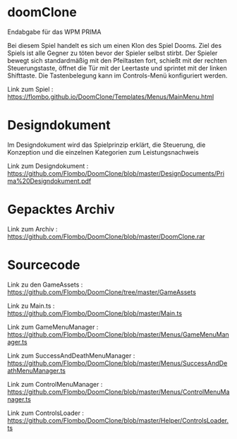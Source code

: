 # doomClone
Endabgabe für das WPM PRIMA

Bei diesem Spiel handelt es sich um einen Klon des Spiel Dooms.
Ziel des Spiels ist alle Gegner zu töten bevor der Spieler selbst stirbt.
Der Spieler bewegt sich standardmäßig mit den Pfeiltasten fort, schießt mit der rechten Steuerungstaste,
öffnet die Tür mit der Leertaste und sprintet mit der linken Shifttaste. Die Tastenbelegung kann im Controls-Menü
konfiguriert werden.

Link zum Spiel : https://flombo.github.io/DoomClone/Templates/Menus/MainMenu.html

# Designdokument

Im Designdokument wird das Spielprinzip erklärt, die Steuerung, die Konzeption und die einzelnen Kategorien zum Leistungsnachweis

Link zum Designdokument : https://github.com/Flombo/DoomClone/blob/master/DesignDocuments/Prima%20Designdokument.pdf

# Gepacktes Archiv

Link zum Archiv : https://github.com/Flombo/DoomClone/blob/master/DoomClone.rar

# Sourcecode
  
Link zu den GameAssets : https://github.com/Flombo/DoomClone/tree/master/GameAssets
  
Link zu Main.ts : https://github.com/Flombo/DoomClone/blob/master/Main.ts
  
Link zum GameMenuManager : https://github.com/Flombo/DoomClone/blob/master/Menus/GameMenuManager.ts
  
Link zum SuccessAndDeathMenuManager : https://github.com/Flombo/DoomClone/blob/master/Menus/SuccessAndDeathMenuManager.ts
  
Link zum ControlMenuManager : https://github.com/Flombo/DoomClone/blob/master/Menus/ControlMenuManager.ts
  
Link zum ControlsLoader : https://github.com/Flombo/DoomClone/blob/master/Helper/ControlsLoader.ts
